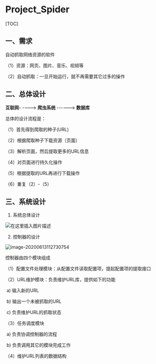 # Project_Spider

[TOC]



## 一、需求

自动抓取网络资源的软件

（1）资源：网页、图片、音乐、视频等

（2）自动抓取：一旦开始运行，就不再需要其它过多的操作

## 二、总体设计

**互联网**- ----> **爬虫系统** ------> **数据库**

总体的设计流程是：

（1）首先得到爬取的种子(URL)

（2）根据爬取种子下载资源（页面）

（3）解析页面，然后提取更多的URL信息

（4）对页面进行持久化操作

（5）根据提取的URL再进行下载操作

（6）重复（2）-（5）



## 三、系统设计

1. 系统总体设计

![在这里插入图片描述](https://img-blog.csdnimg.cn/20200613114854927.png?x-oss-process=image/watermark,type_ZmFuZ3poZW5naGVpdGk,shadow_10,text_aHR0cHM6Ly9ibG9nLmNzZG4ubmV0L3dlaXhpbl80NDQ3MDQ0Mw==,size_16,color_FFFFFF,t_70)

2. 控制器的设计

![image-20200613112730754](/home/wch/Software/Spider/Program_Spider/md_picture/image-20200613112730754.png)

控制器由四个模块组成

（1）配置文件处理模块：从配置文件读取配置项，提起配置项的提取接口

（2）URL维护模块：负责维护URL库，提供如下的功能

​		a) 输入新的URL

​		b) 输出一个未被抓取的URL

​		c) 负责维护URL的抓取状态

（3）任务调度模块

​		a) 负责协调控制器的流程

​		b) 负责调用其它的模块完成工作

（4）维护URL列表的数据结构
